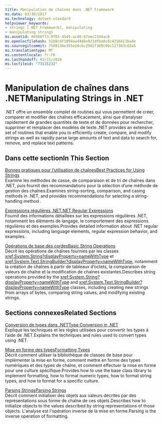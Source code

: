 ```yaml
---
title: Manipulation de chaînes dans .NET Framework
ms.date: 03/30/2017
ms.technology: dotnet-standard
helpviewer_keywords:
- strings [.NET Framework], manipulating
- manipulating strings
ms.assetid: d4568ff3-9f83-4549-acd8-47aec2194ac0
ms.openlocfilehash: 5188c4f1099aad486e921dfba0c6c4216613ba4e
ms.sourcegitcommit: 7588136e355e10cbc2582f389c90c127363c02a5
ms.translationtype: MT
ms.contentlocale: fr-FR
ms.lasthandoff: 03/15/2020
ms.locfileid: "73135232"
---
```

# <a name="manipulating-strings-in-net"></a><span data-ttu-id="f4884-102">Manipulation de chaînes dans .NET</span><span class="sxs-lookup"><span data-stu-id="f4884-102">Manipulating Strings in .NET</span></span>
<span data-ttu-id="f4884-103">.NET offre un ensemble complet de routines qui vous permettent de créer, comparer et modifier des chaînes efficacement, ainsi que d’analyser rapidement de grandes quantités de texte et de données pour rechercher, supprimer et remplacer des modèles de texte.</span><span class="sxs-lookup"><span data-stu-id="f4884-103">.NET provides an extensive set of routines that enable you to efficiently create, compare, and modify strings as well as rapidly parse large amounts of text and data to search for, remove, and replace text patterns.</span></span>  
  
## <a name="in-this-section"></a><span data-ttu-id="f4884-104">Dans cette section</span><span class="sxs-lookup"><span data-stu-id="f4884-104">In This Section</span></span>  
 [<span data-ttu-id="f4884-105">Bonnes pratiques pour l’utilisation de chaînes</span><span class="sxs-lookup"><span data-stu-id="f4884-105">Best Practices for Using Strings</span></span>](../../../docs/standard/base-types/best-practices-strings.md)  
 <span data-ttu-id="f4884-106">Examine les méthodes de casse, de comparaison et de tri de chaînes dans .NET, puis fournit des recommandations pour la sélection d’une méthode de gestion des chaînes.</span><span class="sxs-lookup"><span data-stu-id="f4884-106">Examines string-sorting, comparison, and casing methods in .NET, and provides recommendations for selecting a string-handling method .</span></span>  
  
 [<span data-ttu-id="f4884-107">Expressions régulières .NET</span><span class="sxs-lookup"><span data-stu-id="f4884-107">.NET Regular Expressions</span></span>](../../../docs/standard/base-types/regular-expressions.md)  
 <span data-ttu-id="f4884-108">Fournit des informations détaillées sur les expressions régulières .NET, notamment les éléments de langage, le comportement des expressions régulières et des exemples.</span><span class="sxs-lookup"><span data-stu-id="f4884-108">Provides detailed information about .NET regular expressions, including language elements, regular expression behavior, and examples.</span></span>  
  
 [<span data-ttu-id="f4884-109">Opérations de base des cordes</span><span class="sxs-lookup"><span data-stu-id="f4884-109">Basic String Operations</span></span>](../../../docs/standard/base-types/basic-string-operations.md)  
 <span data-ttu-id="f4884-110">Décrit les opérations de chaînes fournies par les classes <xref:System.String?displayProperty=nameWithType> et <xref:System.Text.StringBuilder?displayProperty=nameWithType>, notamment la création de chaînes à partir de tableaux d’octets, la comparaison de valeurs de chaîne et la modification de chaînes existantes.</span><span class="sxs-lookup"><span data-stu-id="f4884-110">Describes string operations provided by the <xref:System.String?displayProperty=nameWithType> and <xref:System.Text.StringBuilder?displayProperty=nameWithType> classes, including creating new strings from arrays of bytes, comparing string values, and modifying existing strings.</span></span>  
  
## <a name="related-sections"></a><span data-ttu-id="f4884-111">Sections connexes</span><span class="sxs-lookup"><span data-stu-id="f4884-111">Related Sections</span></span>  
 [<span data-ttu-id="f4884-112">Conversion de types dans .NET</span><span class="sxs-lookup"><span data-stu-id="f4884-112">Type Conversion in .NET</span></span>](../../../docs/standard/base-types/type-conversion.md)  
 <span data-ttu-id="f4884-113">Explique les techniques et les règles utilisées pour convertir les types à l’aide de .NET.</span><span class="sxs-lookup"><span data-stu-id="f4884-113">Explains the techniques and rules used to convert types using .NET.</span></span>  
  
 [<span data-ttu-id="f4884-114">Mise en forme des types</span><span class="sxs-lookup"><span data-stu-id="f4884-114">Formatting Types</span></span>](../../../docs/standard/base-types/formatting-types.md)  
 <span data-ttu-id="f4884-115">Décrit comment utiliser la bibliothèque de classes de base pour implémenter la mise en forme, comment mettre en forme des types numériques et des types de chaîne, et comment effectuer la mise en forme pour une culture spécifique.</span><span class="sxs-lookup"><span data-stu-id="f4884-115">Provides how to use the base class library to implement formatting, how to format numeric types, how to format string types, and how to format for a specific culture.</span></span>  
  
 [<span data-ttu-id="f4884-116">Parsing Strings</span><span class="sxs-lookup"><span data-stu-id="f4884-116">Parsing Strings</span></span>](../../../docs/standard/base-types/parsing-strings.md)  
 <span data-ttu-id="f4884-117">Décrit comment initialiser des objets aux valeurs décrites par des représentations sous forme de chaîne de ces objets.</span><span class="sxs-lookup"><span data-stu-id="f4884-117">Describes how to initialize objects to the values described by string representations of those objects.</span></span> <span data-ttu-id="f4884-118">L'analyse est l'opération inverse de la mise en forme.</span><span class="sxs-lookup"><span data-stu-id="f4884-118">Parsing is the inverse operation of formatting.</span></span>
